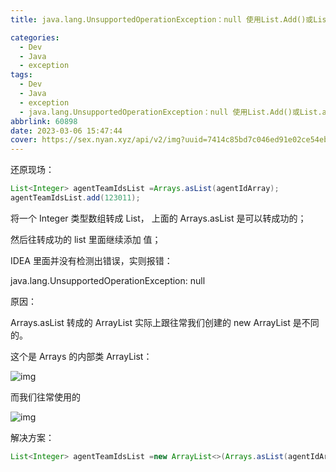 ```yaml
---
title: java.lang.UnsupportedOperationException：null 使用List.Add()或List.addALL() 报错

categories:
  - Dev
  - Java
  - exception
tags:
  - Dev
  - Java
  - exception
  - java.lang.UnsupportedOperationException：null 使用List.Add()或List.addALL() 报错
abbrlink: 60898
date: 2023-03-06 15:47:44
cover: https://sex.nyan.xyz/api/v2/img?uuid=7414c85bd7c046ed91e02ce54ebc7dc0
---
```


还原现场：

```java
List<Integer> agentTeamIdsList =Arrays.asList(agentIdArray);
agentTeamIdsList.add(123011);
```

将一个 Integer 类型数组转成 List， 上面的 Arrays.asList 是可以转成功的；

然后往转成功的 list 里面继续添加 值；

IDEA 里面并没有检测出错误，实则报错：

java.lang.UnsupportedOperationException: null

原因：

Arrays.asList 转成的 ArrayList 实际上跟往常我们创建的 new ArrayList 是不同的。

这个是 Arrays 的内部类 ArrayList：

![img](https://www.freesion.com/images/372/12fde77461883b51add3859c5bfdc23c.png)

而我们往常使用的

![img](https://www.freesion.com/images/810/64f6f88277254496994cc617bb46e4f2.png)

解决方案：

```java
List<Integer> agentTeamIdsList =new ArrayList<>(Arrays.asList(agentIdArray));
```